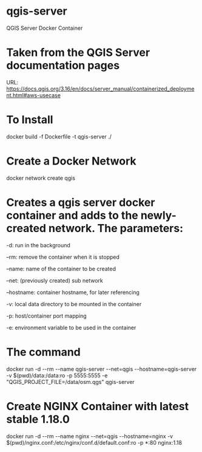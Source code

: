 # qgis-server
QGIS Server Docker Container

# Taken from the QGIS Server documentation pages
URL: https://docs.qgis.org/3.16/en/docs/server_manual/containerized_deployment.html#aws-usecase

# To Install
docker build -f Dockerfile -t qgis-server ./

# Create a Docker Network
docker network create qgis

# Creates a qgis server docker container and adds to the newly-created network. The parameters:
-d: run in the background

–rm: remove the container when it is stopped

–name: name of the container to be created

–net: (previously created) sub network

–hostname: container hostname, for later referencing

-v: local data directory to be mounted in the container

-p: host/container port mapping

-e: environment variable to be used in the container
# The command
docker run -d --rm --name qgis-server --net=qgis --hostname=qgis-server -v $(pwd)/data:/data:ro -p 5555:5555 -e "QGIS_PROJECT_FILE=/data/osm.qgs" qgis-server
              
# Create NGINX Container with latest stable 1.18.0
docker run -d --rm --name nginx --net=qgis --hostname=nginx -v $(pwd)/nginx.conf:/etc/nginx/conf.d/default.conf:ro -p *:80 nginx:1.18
